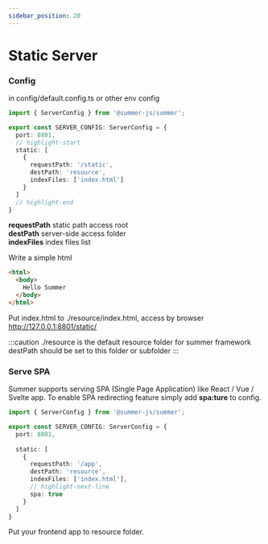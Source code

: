 ```yaml
---
sidebar_position: 20
---
```


# Static Server

### Config

in config/default.config.ts or other env config
```ts
import { ServerConfig } from '@summer-js/summer';

export const SERVER_CONFIG: ServerConfig = {
  port: 8801,
  // highlight-start
  static: [
    {
      requestPath: '/static',
      destPath: 'resource',
      indexFiles: ['index.html']
    }
  ]
  // highlight-end
}
```

**requestPath** static path access root<br/>
**destPath** server-side access folder<br/>
**indexFiles** index files list

Write a simple html
```html
<html>
  <body>
    Hello Summer
  </body>
</html>
```
Put index.html to ./resource/index.html, access by browser http://127.0.0.1:8801/static/ 

:::caution
./resource is the default resource folder for summer framework destPath should be set to this folder or subfolder
:::


### Serve SPA
Summer supports serving SPA (Single Page Application) like React / Vue / Svelte app.
To enable SPA redirecting feature simply add **spa:ture** to config.

```ts
import { ServerConfig } from '@summer-js/summer';

export const SERVER_CONFIG: ServerConfig = {
  port: 8801,
  
  static: [
    {
      requestPath: '/app',
      destPath: 'resource',
      indexFiles: ['index.html'],
      // highlight-next-line
      spa: true
    }
  ]
}
```

Put your frontend app to resource folder.